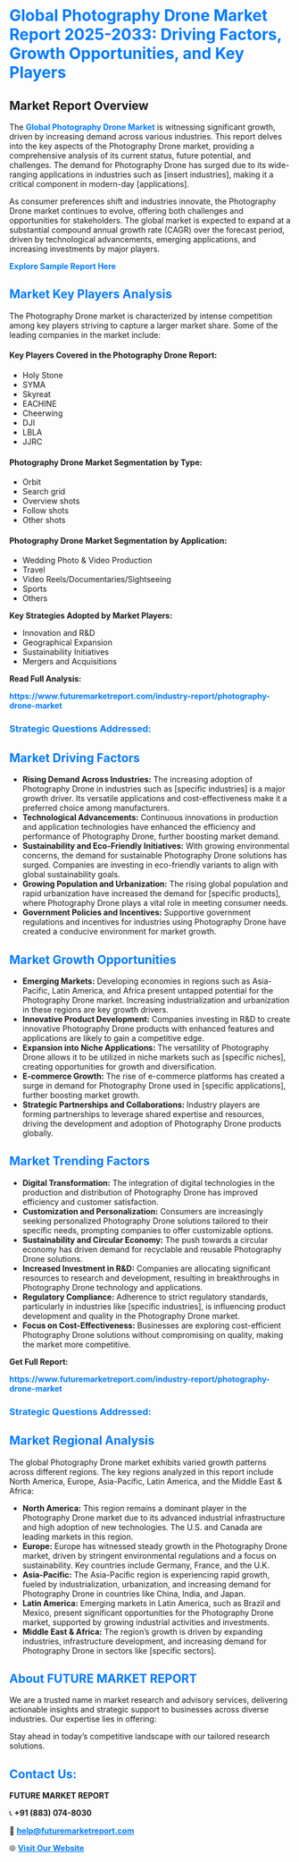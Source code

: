 <h1 style="color: #007BFF;">Global Photography Drone Market Report 2025-2033: Driving Factors, Growth Opportunities, and Key Players</h1>

<section id="overview">
<h2>Market Report Overview</h2>
<p>The <a href="https://www.futuremarketreport.com/industry-report/photography-drone-market" style="color: #007BFF; text-decoration: none;"><strong>Global Photography Drone Market</strong></a> is witnessing significant growth, driven by increasing demand across various industries. This report delves into the key aspects of the Photography Drone market, providing a comprehensive analysis of its current status, future potential, and challenges. The demand for Photography Drone has surged due to its wide-ranging applications in industries such as [insert industries], making it a critical component in modern-day [applications].</p>
<p>As consumer preferences shift and industries innovate, the Photography Drone market continues to evolve, offering both challenges and opportunities for stakeholders. The global market is expected to expand at a substantial compound annual growth rate (CAGR) over the forecast period, driven by technological advancements, emerging applications, and increasing investments by major players.</p>
</section>

<section id="overview">
<p><a href="https://www.futuremarketreport.com/request-sample/reportId=57419" style="color: #007BFF; text-decoration: none;"><strong>Explore Sample Report Here</strong></a></p>
</section>

<section id="key-players">
<h2 style="color: #007BFF;">Market Key Players Analysis</h2>
<p>The Photography Drone market is characterized by intense competition among key players striving to capture a larger market share. Some of the leading companies in the market include:</p>
<h4>Key Players Covered in the Photography Drone Report:</h4>
<ul><li>Holy Stone</li><li>SYMA</li><li>Skyreat</li><li>EACHINE</li><li>Cheerwing</li><li>DJI</li><li>LBLA</li><li>JJRC</li></ul>
<h4>Photography Drone Market Segmentation by Type:</h4>
<ul><li>Orbit</li><li>Search grid</li><li>Overview shots</li><li>Follow shots</li><li>Other shots</li></ul>

<h4>Photography Drone Market Segmentation by Application:</h4>
<ul><li>Wedding Photo &amp; Video Production</li><li>Travel</li><li>Video Reels/Documentaries/Sightseeing</li><li>Sports</li><li>Others</li></ul>
<p><strong>Key Strategies Adopted by Market Players:</strong></p>
<ul>
<li>Innovation and R&D</li>
<li>Geographical Expansion</li>
<li>Sustainability Initiatives</li>
<li>Mergers and Acquisitions</li>
</ul>
</section>

<section>
<p><strong>Read Full Analysis: </strong></p><a href="https://www.futuremarketreport.com/industry-report/photography-drone-market" style="color: #007BFF; text-decoration: none;"><strong>https://www.futuremarketreport.com/industry-report/photography-drone-market</strong></a>
<h3 style="color: #007BFF;">Strategic Questions Addressed:</h3>
</section>

<section id="driving-factors">
<h2 style="color: #007BFF;">Market Driving Factors</h2>
<ul>
<li><strong>Rising Demand Across Industries:</strong> The increasing adoption of Photography Drone in industries such as [specific industries] is a major growth driver. Its versatile applications and cost-effectiveness make it a preferred choice among manufacturers.</li>
<li><strong>Technological Advancements:</strong> Continuous innovations in production and application technologies have enhanced the efficiency and performance of Photography Drone, further boosting market demand.</li>
<li><strong>Sustainability and Eco-Friendly Initiatives:</strong> With growing environmental concerns, the demand for sustainable Photography Drone solutions has surged. Companies are investing in eco-friendly variants to align with global sustainability goals.</li>
<li><strong>Growing Population and Urbanization:</strong> The rising global population and rapid urbanization have increased the demand for [specific products], where Photography Drone plays a vital role in meeting consumer needs.</li>
<li><strong>Government Policies and Incentives:</strong> Supportive government regulations and incentives for industries using Photography Drone have created a conducive environment for market growth.</li>
</ul>
</section>

<section id="growth-opportunities">
<h2 style="color: #007BFF;">Market Growth Opportunities</h2>
<ul>
<li><strong>Emerging Markets:</strong> Developing economies in regions such as Asia-Pacific, Latin America, and Africa present untapped potential for the Photography Drone market. Increasing industrialization and urbanization in these regions are key growth drivers.</li>
<li><strong>Innovative Product Development:</strong> Companies investing in R&D to create innovative Photography Drone products with enhanced features and applications are likely to gain a competitive edge.</li>
<li><strong>Expansion into Niche Applications:</strong> The versatility of Photography Drone allows it to be utilized in niche markets such as [specific niches], creating opportunities for growth and diversification.</li>
<li><strong>E-commerce Growth:</strong> The rise of e-commerce platforms has created a surge in demand for Photography Drone used in [specific applications], further boosting market growth.</li>
<li><strong>Strategic Partnerships and Collaborations:</strong> Industry players are forming partnerships to leverage shared expertise and resources, driving the development and adoption of Photography Drone products globally.</li>
</ul>
</section>

<section id="trending-factors">
<h2 style="color: #007BFF;">Market Trending Factors</h2>
<ul>
<li><strong>Digital Transformation:</strong> The integration of digital technologies in the production and distribution of Photography Drone has improved efficiency and customer satisfaction.</li>
<li><strong>Customization and Personalization:</strong> Consumers are increasingly seeking personalized Photography Drone solutions tailored to their specific needs, prompting companies to offer customizable options.</li>
<li><strong>Sustainability and Circular Economy:</strong> The push towards a circular economy has driven demand for recyclable and reusable Photography Drone solutions.</li>
<li><strong>Increased Investment in R&D:</strong> Companies are allocating significant resources to research and development, resulting in breakthroughs in Photography Drone technology and applications.</li>
<li><strong>Regulatory Compliance:</strong> Adherence to strict regulatory standards, particularly in industries like [specific industries], is influencing product development and quality in the Photography Drone market.</li>
<li><strong>Focus on Cost-Effectiveness:</strong> Businesses are exploring cost-efficient Photography Drone solutions without compromising on quality, making the market more competitive.</li>
</ul>
</section>

<section>
<p><strong>Get Full Report: </strong></p><a href="https://www.futuremarketreport.com/industry-report/photography-drone-market" style="color: #007BFF; text-decoration: none;"><strong>https://www.futuremarketreport.com/industry-report/photography-drone-market</strong></a>
<h3 style="color: #007BFF;">Strategic Questions Addressed:</h3>
</section>


<section id="regional-analysis">
<h2 style="color: #007BFF;">Market Regional Analysis</h2>
<p>The global Photography Drone market exhibits varied growth patterns across different regions. The key regions analyzed in this report include North America, Europe, Asia-Pacific, Latin America, and the Middle East & Africa:</p>
<ul>
<li><strong>North America:</strong> This region remains a dominant player in the Photography Drone market due to its advanced industrial infrastructure and high adoption of new technologies. The U.S. and Canada are leading markets in this region.</li>
<li><strong>Europe:</strong> Europe has witnessed steady growth in the Photography Drone market, driven by stringent environmental regulations and a focus on sustainability. Key countries include Germany, France, and the U.K.</li>
<li><strong>Asia-Pacific:</strong> The Asia-Pacific region is experiencing rapid growth, fueled by industrialization, urbanization, and increasing demand for Photography Drone in countries like China, India, and Japan.</li>
<li><strong>Latin America:</strong> Emerging markets in Latin America, such as Brazil and Mexico, present significant opportunities for the Photography Drone market, supported by growing industrial activities and investments.</li>
<li><strong>Middle East & Africa:</strong> The region’s growth is driven by expanding industries, infrastructure development, and increasing demand for Photography Drone in sectors like [specific sectors].</li>
</ul>
</section>

<footer>
<h2 style="color: #007BFF;">About FUTURE MARKET REPORT</h2>
<p>We are a trusted name in market research and advisory services, delivering actionable insights and strategic support to businesses across diverse industries. Our expertise lies in offering:</p>

<p>Stay ahead in today’s competitive landscape with our tailored research solutions.</p>

<h2 style="color: #007BFF;">Contact Us:</h2>
<p><strong>FUTURE MARKET REPORT</strong></p>
<p>📞 <strong>+91 (883) 074-8030</strong></p>
<p>📧 <strong><a href="mailto:help@futuremarketreport.com" style="color: #007BFF;">help@futuremarketreport.com</a></strong></p>
<p>🌐 <strong><a href="https://www.futuremarketreport.com/" style="color: #007BFF;">Visit Our Website</a></strong></p>
</footer>